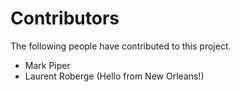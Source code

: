# Contributors

The following people have contributed to this project.

* Mark Piper
* Laurent Roberge (Hello from New Orleans!)
